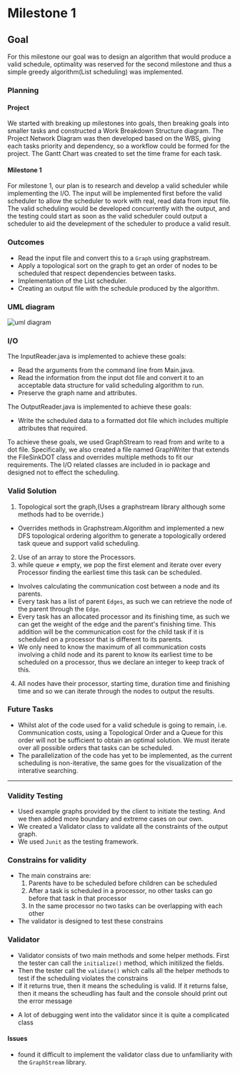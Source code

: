 # Milestone 1

## Goal
For this milestone our goal was to design an algorithm that would produce a valid schedule, optimality was reserved for the second milestone and thus a simple greedy algorithm(List scheduling) was implemented.

### Planning
#### Project
We started with breaking up milestones into goals, then breaking goals into smaller tasks and constructed a Work Breakdown Structure diagram. 
The Project Network Diagram was then developed based on the WBS, giving each tasks priority and dependency, so a workflow could be formed for the project.
The Gantt Chart was created to set the time frame for each task.

#### Milestone 1
For milestone 1, our plan is to research and develop a valid scheduler while implementing the I/O. The input will be implemented first before the valid scheduler to allow the scheduler to work with real, read data from input file. The valid scheduling would be developed concurrently with the output, and the testing could start as soon as the valid scheduler could output a scheduler to aid the develepment of the scheduler to produce a valid result.

### Outcomes
- Read the input file and convert this to a `Graph` using graphstream.
- Apply a topological sort on the graph to get an order of nodes to be scheduled that respect dependencies between tasks.
- Implementation of the List scheduler.
- Creating an output file with the schedule produced by the algorithm.

### UML diagram
![uml diagram](https://github.com/SoftEng306-2021/project-1-project-1-team-3/blob/GitWiki/wiki/img/UML%20diagram.png)

### I/O
The InputReader.java is implemented to achieve these goals:
- Read the arguments from the command line from Main.java. 
- Read the information from the input dot file and convert it to an acceptable data structure for valid scheduling algorithm to run.
- Preserve the graph name and attributes.

The OutputReader.java is implemented to achieve these goals:
- Write the scheduled data to a formatted dot file which includes multiple attributes that required.

To achieve these goals, we used GraphStream to read from and write to a dot file. Specifically, we also created a file named GraphWriter that extends the FileSinkDOT class and overrides multiple methods to fit our requirements. The I/O related classes are included in io package and designed not to effect the scheduling.




### Valid Solution
1. Topological sort the graph,(Uses a graphstream library although some methods had to be override.)
- Overrides methods in Graphstream.Algorithm and implemented a new DFS topological ordering algorithm to generate a topologically ordered task queue and support valid scheduling.
2. Use of an array to store the Processors.
3. while queue ≠ empty, we pop the first element and iterate over every Processor finding the earliest time this task can be scheduled.
- Involves calculating the communication cost between a node and its parents.
- Every task has a list of parent `Edges`, as such we can retrieve the node of the parent through the `Edge`.
- Every task has an allocated processor and its finishing time, as such we can get the weight of the edge and the parent's finishing time. This addition will be the communication cost for the child task if it is scheduled on a processor that is different to its parents.
- We only need to know the maximum of all communication costs involving a child node and its parent to know its earliest time to be scheduled on a processor, thus we declare an integer to keep track of this.
4. All nodes have their processor, starting time, duration time and finishing time and so we can iterate through the nodes to output the results.

### Future Tasks
- Whilst alot of the code used for a valid schedule is going to remain, i.e. Communication costs, using a Topological Order and a Queue for this order will not be sufficient to obtain an optimal solution. We must iterate over all possible orders that tasks can be scheduled.
- The parallelization of the code has yet to be implemented, as the current scheduling is non-iterative, the same goes for the visualization of the interative searching.

---
### Validity Testing
- Used example graphs provided by the client to initiate the testing. And we then added more boundary and extreme cases on our own.
- We created a Validator class to validate all the constraints of the output graph.
- We used `Junit` as the testing framework.


### Constrains for validity
- The main constrains are:
    1. Parents have to be scheduled before children can be scheduled
    2. After a task is scheduled in a processor, no other tasks can go before that task in that processor
    3. In the same processor no two tasks can be overlapping with each other
- The validator is designed to test these constrains

### Validator
- Validator consists of two main methods and some helper methods. First the tester can call the `initialize()` method, which initilized the fields.
- Then the tester call the `validate()`  which calls all the helper methods to test if the scheduling violates the constrains
- If it returns true, then it means the scheduling is valid. If it returns false, then it means the scheudling has fault and the console should print out the error message
* A lot of debugging went into the validator since it is quite a complicated class

#### Issues
- found it difficult to implement the validator class due to unfamiliarity with the `GraphStream` library.

